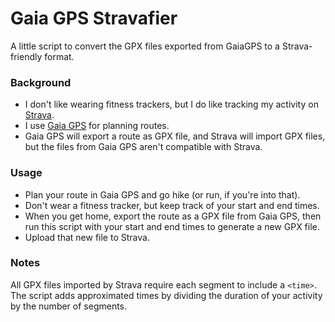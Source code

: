 # Gaia GPS Stravafier

A little script to convert the GPX files exported from GaiaGPS to a Strava-friendly format.

### Background

- I don't like wearing fitness trackers, but I do like tracking my activity on [Strava](https://www.strava.com/).
- I use [Gaia GPS](https://www.gaiagps.com/) for planning routes. 
- Gaia GPS will export a route as GPX file, and Strava will import GPX files, but the files from Gaia GPS aren't compatible with Strava.

### Usage

- Plan your route in Gaia GPS and go hike (or run, if you're into that). 
- Don't wear a fitness tracker, but keep track of your start and end times.
- When you get home, export the route as a GPX file from Gaia GPS, then run this script with your start and end times to generate a new GPX file.
- Upload that new file to Strava.

### Notes

All GPX files imported by Strava require each segment to include a `<time>`. The script adds approximated times by dividing the duration of your activity by the number of segments.
